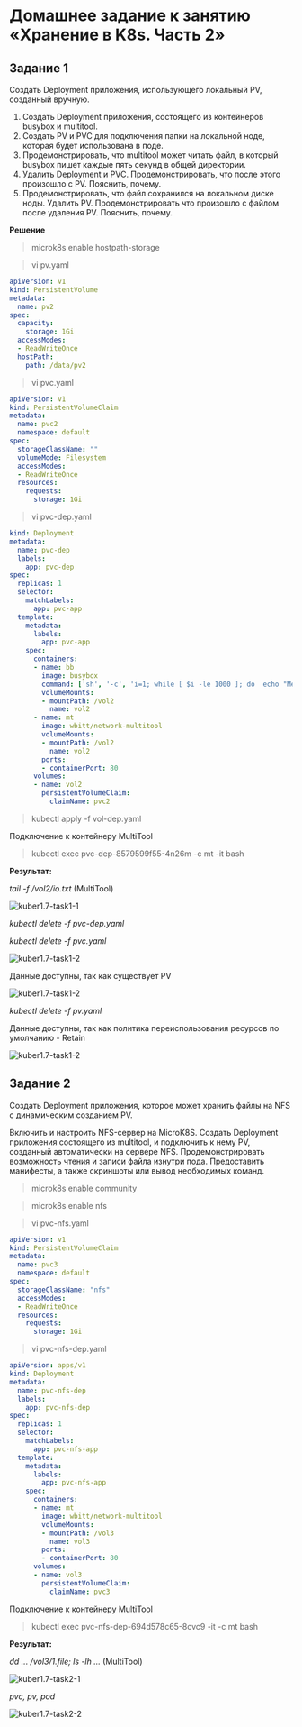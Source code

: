 # Домашнее задание к занятию «Хранение в K8s. Часть 2»


## Задание 1


Создать Deployment приложения, использующего локальный PV, созданный вручную.

1. Создать Deployment приложения, состоящего из контейнеров busybox и multitool.
2. Создать PV и PVC для подключения папки на локальной ноде, которая будет использована в поде.
3. Продемонстрировать, что multitool может читать файл, в который busybox пишет каждые пять секунд в общей директории.
4. Удалить Deployment и PVC. Продемонстрировать, что после этого произошло с PV. Пояснить, почему.
5. Продемонстрировать, что файл сохранился на локальном диске ноды. Удалить PV. Продемонстрировать что произошло с файлом после удаления PV. Пояснить, почему.

**Решение**

> microk8s enable hostpath-storage

> vi pv.yaml

```YAML
apiVersion: v1
kind: PersistentVolume
metadata: 
  name: pv2
spec:
  capacity:
    storage: 1Gi
  accessModes:
  - ReadWriteOnce
  hostPath:
    path: /data/pv2  
```

> vi pvc.yaml

```YAML
apiVersion: v1
kind: PersistentVolumeClaim
metadata:
  name: pvc2
  namespace: default
spec:
  storageClassName: ""
  volumeMode: Filesystem
  accessModes:
  - ReadWriteOnce
  resources:
    requests:
      storage: 1Gi
```

> vi pvc-dep.yaml

```YAML
kind: Deployment
metadata:
  name: pvc-dep
  labels:
    app: pvc-dep
spec:
  replicas: 1
  selector:
    matchLabels:
      app: pvc-app
  template:
    metadata:
      labels:
        app: pvc-app
    spec:
      containers:
      - name: bb
        image: busybox
        command: ['sh', '-c', 'i=1; while [ $i -le 1000 ]; do  echo "Message from busybox. Call $i" >> /vol2/io.txt; sleep 5; i=$(( $i + 1 )); done']
        volumeMounts:
        - mountPath: /vol2
          name: vol2
      - name: mt
        image: wbitt/network-multitool
        volumeMounts:
        - mountPath: /vol2
          name: vol2        
        ports:
        - containerPort: 80
      volumes:
      - name: vol2
        persistentVolumeClaim:
          claimName: pvc2
```

> kubectl apply -f vol-dep.yaml 

Подключение к контейнеру MultiTool

> kubectl exec pvc-dep-8579599f55-4n26m -c mt -it bash


**Результат:**

*tail -f /vol2/io.txt* (MultiTool)

![kuber1.7-task1-1](./home_work/kuber_1.7/screenshots/Screenshot_1.png)

*kubectl delete -f pvc-dep.yaml*

*kubectl delete -f pvc.yaml*

![kuber1.7-task1-2](./home_work/kuber_1.7/screenshots/Screenshot_2.png)

Данные доступны, так как существует PV

![kuber1.7-task1-2](./home_work/kuber_1.7/screenshots/Screenshot_3.png)

*kubectl delete -f pv.yaml*

Данные доступны, так как политика переиспользования ресурсов по умолчанию - Retain

![kuber1.7-task1-2](./home_work/kuber_1.7/screenshots/Screenshot_4.png)


## Задание 2


Создать Deployment приложения, которое может хранить файлы на NFS с динамическим созданием PV.

Включить и настроить NFS-сервер на MicroK8S.
Создать Deployment приложения состоящего из multitool, и подключить к нему PV, созданный автоматически на сервере NFS.
Продемонстрировать возможность чтения и записи файла изнутри пода.
Предоставить манифесты, а также скриншоты или вывод необходимых команд.


> microk8s enable community

> microk8s enable nfs


> vi pvc-nfs.yaml

```YAML
apiVersion: v1
kind: PersistentVolumeClaim
metadata:
  name: pvc3
  namespace: default
spec:
  storageClassName: "nfs"
  accessModes:
  - ReadWriteOnce
  resources:
    requests:
      storage: 1Gi
```

> vi pvc-nfs-dep.yaml

```YAML
apiVersion: apps/v1
kind: Deployment
metadata:
  name: pvc-nfs-dep
  labels:
    app: pvc-nfs-dep
spec:
  replicas: 1
  selector:
    matchLabels:
      app: pvc-nfs-app
  template:
    metadata:
      labels:
        app: pvc-nfs-app
    spec:
      containers:
      - name: mt
        image: wbitt/network-multitool
        volumeMounts:
        - mountPath: /vol3
          name: vol3        
        ports:
        - containerPort: 80
      volumes:
      - name: vol3
        persistentVolumeClaim:
          claimName: pvc3
```

Подключение к контейнеру MultiTool

> kubectl exec pvc-nfs-dep-694d578c65-8cvc9 -it -c mt bash


**Результат:**

*dd ... /vol3/1.file; ls -lh ...* (MultiTool)

![kuber1.7-task2-1](./home_work/kuber_1.7/screenshots/Screenshot_5.png)


*pvc, pv, pod*

![kuber1.7-task2-2](./home_work/kuber_1.7/screenshots/Screenshot_6.png)
